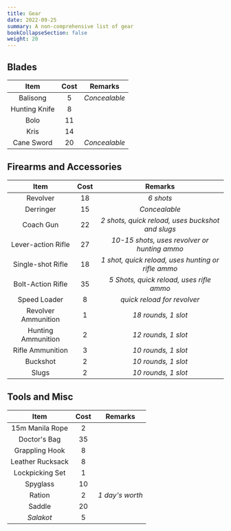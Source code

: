 ```yaml
---
title: Gear
date: 2022-09-25
summary: A non-comprehensive list of gear
bookCollapseSection: false
weight: 20
---
```


## Blades

|     Item      | Cost |    Remarks    |
|:-------------:|:----:|:-------------:|
|   Balisong    |  5   | *Concealable* |
| Hunting Knife |  8   |               |
|     Bolo      |  11  |               |
|     Kris      |  14  |               |
|  Cane Sword   |  20  | *Concealable* |

## Firearms and Accessories

|        Item         | Cost |                      Remarks                       |
|:-------------------:|:----:|:--------------------------------------------------:|
|      Revolver       |  18  |                     *6 shots*                      |
|      Derringer      |  15  |                   *Concealable*                    |
|      Coach Gun      |  22  |  *2 shots, quick reload, uses buckshot and slugs*  |
| Lever-action Rifle  |  27  |    *10-15 shots, uses revolver or hunting ammo*    |
|  Single-shot Rifle  |  18  | *1 shot, quick reload, uses hunting or rifle ammo* |
|  Bolt-Action Rifle  |  35  |      *5 Shots, quick reload, uses rifle ammo*      |
|    Speed Loader     |  8   |            *quick reload for revolver*             |
| Revolver Ammunition |  1   |                *18 rounds, 1 slot*                 |
| Hunting Ammunition  |  2   |                *12 rounds, 1 slot*                 |
|  Rifle Ammunition   |  3   |                *10 rounds, 1 slot*                 |
|      Buckshot       |  2   |                *10 rounds, 1 slot*                 |
|        Slugs        |  2   |                *10 rounds, 1 slot*                 |

## Tools and Misc

|       Item       | Cost |     Remarks     |
|:----------------:|:----:|:---------------:|
| 15m Manila Rope  |  2   |                 |
|   Doctor's Bag   |  35  |                 |
|  Grappling Hook  |  8   |                 |
| Leather Rucksack |  8   |                 |
| Lockpicking Set  |  1   |                 |
|     Spyglass     |  10  |                 |
|      Ration      |  2   | *1 day's worth* |
|      Saddle      |  20  |                 |
|    *Salakot*     |  5   |                 |
